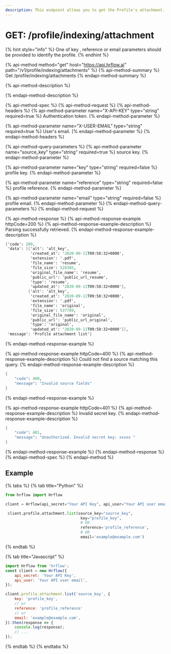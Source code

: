 ```yaml
---
description: This endpoint allows you to get the Profile's attachment.
---
```


# GET: /profile/indexing/attachment

{% hint style="info" %}
One of key , reference or email parameters should be provided to identify the profile.
{% endhint %}

{% api-method method="get" host="https://api.hrflow.ai" path="/v1/profile/indexing/attachments" %}
{% api-method-summary %}
Get /profile/indexing/attachments
{% endapi-method-summary %}

{% api-method-description %}

{% endapi-method-description %}

{% api-method-spec %}
{% api-method-request %}
{% api-method-headers %}
{% api-method-parameter name="X-API-KEY" type="string" required=true %}
Authentication token.
{% endapi-method-parameter %}

{% api-method-parameter name="X-USER-EMAIL" type="string" required=true %}
User's email.
{% endapi-method-parameter %}
{% endapi-method-headers %}

{% api-method-query-parameters %}
{% api-method-parameter name="source\_key" type="string" required=true %}
source key.
{% endapi-method-parameter %}

{% api-method-parameter name="key" type="string" required=false %}
profile key.
{% endapi-method-parameter %}

{% api-method-parameter name="reference" type="string" required=false %}
profile reference.
{% endapi-method-parameter %}

{% api-method-parameter name="email" type="string" required=false %}
profile email.
{% endapi-method-parameter %}
{% endapi-method-query-parameters %}
{% endapi-method-request %}

{% api-method-response %}
{% api-method-response-example httpCode=200 %}
{% api-method-response-example-description %}
Parsing successfully retrieved.
{% endapi-method-response-example-description %}

```scheme
{'code': 200,
 'data': [{'alt': 'alt_key',
           'created_at': '2020-09-11T09:58:32+0000',
           'extension': '.pdf',
           'file_name': 'resume',
           'file_size': 528305,
           'original_file_name': 'resume',
           'public_url': 'public_url_resume',
           'type': 'resume',
           'updated_at': '2020-09-11T09:58:32+0000'},
          {'alt': 'alt_key',
           'created_at': '2020-09-11T09:58:32+0000',
           'extension': '.pdf',
           'file_name': 'original',
           'file_size': 537789,
           'original_file_name': 'original',
           'public_url': 'public_url_original',
           'type': 'original',
           'updated_at': '2020-09-11T09:58:32+0000'}],
 'message': 'Profile attachment list'}
```
{% endapi-method-response-example %}

{% api-method-response-example httpCode=400 %}
{% api-method-response-example-description %}
Could not find a source matching this query.
{% endapi-method-response-example-description %}

```scheme
{
    "code": 400,
    "message": "Invalid source fields"
}
```
{% endapi-method-response-example %}

{% api-method-response-example httpCode=401 %}
{% api-method-response-example-description %}
Invalid secret key.
{% endapi-method-response-example-description %}

```scheme
{
    "code": 401,
    "message": "Unauthorized. Invalid secret key: xxxxx "
}
```
{% endapi-method-response-example %}
{% endapi-method-response %}
{% endapi-method-spec %}
{% endapi-method %}

## Example

{% tabs %}
{% tab title="Python" %}
```python
from hrflow import Hrflow

client = Hrflow(api_secret="Your API Key", api_user="Your API user email")

 client.profile.attachment.list(source_key="source_key",
                                 key="profile_key",
                                 # OR
                                 reference='profile_reference',
                                 # OR
                                 email='example@example.com')
```
{% endtab %}

{% tab title="Javascript" %}
```javascript
import Hrflow from 'hrflow';
const client = new Hrflow({
    api_secret: 'Your API Key',
    api_user: 'Your API user email',
});

client.profile.attachment.list('source_key', {
    key: 'profile_key',
    // or
    reference: 'profile_reference'
    // or
    email: 'example@example.com',   
}).then(response => {
    console.log(response);
    // ...
});
```
{% endtab %}
{% endtabs %}

